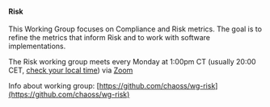 #### Risk

This Working Group focuses on Compliance and Risk metrics. The goal is to refine the metrics that inform Risk and to work with software implementations.

The Risk working group meets every Monday at 1:00pm CT (usually 20:00 CET, [check your local time](http://arewemeetingyet.com/Chicago/2019-01-15/19:00/b/CHAOSS%20GMD%20C%26R%20Subteam#eyJ1cmwiOiJodHRwczovL3Vub21haGEuem9vbS51cy9qLzcyMDQzMTI4OCAifQ==)) via [Zoom](https://unomaha.zoom.us/j/720431288)

Info about working group: [https://github.com/chaoss/wg-risk](https://github.com/chaoss/wg-risk)
